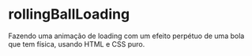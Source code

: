 # rollingBallLoading
Fazendo uma animação de loading com um efeito perpétuo de uma bola que tem física, usando HTML e CSS puro. 
